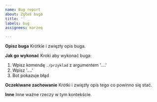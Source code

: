```yaml
---
name: Bug report
about: Zgłoś buga
title: ''
labels: bug
assignees: marzeq

---
```


**Opisz buga**
Krótkie i zwięzły opis buga.

**Jak go wykonać**
Kroki aby wykonać buga:
1. Wpisz komendę `./przyklad` z argumentem '....'
2. Wpisz '....'
3. Bot pokazuje błąd

**Oczekiwane zachowanie**
Krótki i zwięzły opis tego co powinno się stać.

**Inne**
Inne ważne rzeczy w tym kontekście.
